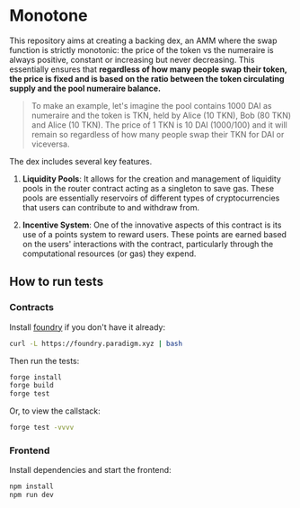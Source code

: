 # Monotone
This repository aims at creating a backing dex, an AMM where the swap function is strictly monotonic: the price of the token vs the numeraire is always positive, constant or increasing but never decreasing. 
This essentially ensures that **regardless of how many people swap their token, the price is fixed and is based on the ratio between the token circulating supply and the pool numeraire balance.**
> To make an example, let's imagine the pool contains 1000 DAI as numeraire and the token is TKN, held by Alice (10 TKN), Bob (80 TKN) and Alice (10 TKN). The price of 1 TKN is 10 DAI (1000/100) and it will remain so regardless of how many people swap their TKN for DAI or viceversa.

The dex includes several key features.

1. **Liquidity Pools**: It allows for the creation and management of liquidity pools in the router contract acting as a singleton to save gas. These pools are essentially reservoirs of different types of cryptocurrencies that users can contribute to and withdraw from.

2. **Incentive System**: One of the innovative aspects of this contract is its use of a points system to reward users. These points are earned based on the users' interactions with the contract, particularly through the computational resources (or gas) they expend.

## How to run tests

### Contracts
Install [foundry](https://book.getfoundry.sh/getting-started/installation) if you don't have it already:
```bash
curl -L https://foundry.paradigm.xyz | bash
```

Then run the tests:
```bash
forge install
forge build
forge test
```

Or, to view the callstack:
```bash
forge test -vvvv
```

### Frontend
Install dependencies and start the frontend:
```bash
npm install
npm run dev
```
